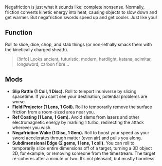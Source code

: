 Negafriction is just what it sounds like: complete nonsense. Normally, friction converts kinetic energy into heat, causing objects to slow down and get warmer. But negafriction swords speed up and get cooler. Just like you!

## Function

Roll to slice, dice, chop, and stab things (or non-lethally smack them with the kinetically charged sheath).

> [!info] Looks
> ancient, futuristic, modern, hardlight, katana, scimitar, longsword, carbon fibre...

## Mods

- **Slip Rattle (1 Coil, 1 Disc).** Roll to teleport inuniverse by slicing spacetime. If you can’t see your destination, potential problems are worse.
- **Field Projector (1 Lens, 1 Coil).** Roll to temporarily remove the surface friction from a room-sized area near you.
- **Ref Coating (1 Lens, 1 Gem).** Avoid slams from lasers and other electromagnetic energy by marking 1 turbo, redirecting the attack wherever you wish.
- **Negafriction Wake (1 Disc, 1 Gem).** Roll to boost your speed as your sword accelerates through matter (even air) and pulls you along.
- **Subdimensional Edge (2 gems, 1 lens, 1 coil).** You can roll to temporarily slice entire dimensions off of a target, turning a 3D object 2D, for example, or removing someone from the timestream. The target re-coheres after a minute or two. It’s not pleasant, but mostly harmless.